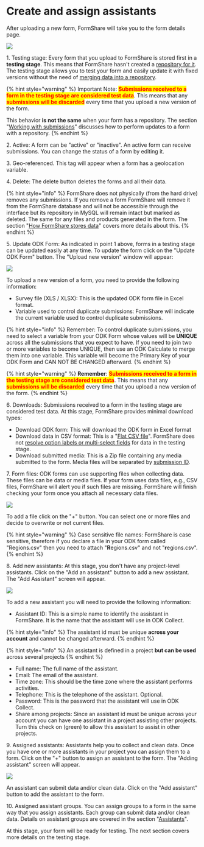 # Create and assign assistants

After uploading a new form, FormShare will take you to the form details page.

![](../../.gitbook/assets/form\_details\_01\_captions.png)

1\. Testing stage: Every form that you upload to FormShare is stored first in a **testing stage**. This means that FormShare hasn't created a [repository for it](../../fundamentals/repositories/how-does-formshare-stores-my-data.md). The testing stage allows you to test your form and easily update it with fixed versions without the need of [merging data into a repository](../../data-management/for-designers/working-with-submissions.md).

{% hint style="warning" %}
Important Note: <mark style="color:red;">**Submissions received to a form in the testing stage are considered test data**</mark>. This means that any <mark style="color:red;">**submissions will be discarded**</mark> every time that you upload a new version of the form.

This behavior **is not the same** when your form has a repository. The section "[Working with submissions](../../data-management/for-designers/working-with-submissions.md)" discusses how to perform updates to a form with a repository.
{% endhint %}

2\. Active: A form can be "active" or "inactive". An active form can receive submissions. You can change the status of a form by editing it.

3\. Geo-referenced. This tag will appear when a form has a geolocation variable.

4\. Delete: The delete button deletes the forms and all their data.

{% hint style="info" %}
FormShare does not physically (from the hard drive) removes any submissions. If you remove a form FormShare will remove it from the FormShare database and will not be accessible through the interface but its repository in MySQL will remain intact but marked as deleted. The same for any files and products generated in the form. The section "[How FormShare stores data](../../fundamentals/repositories/how-does-formshare-stores-my-data.md)" covers more details about this.
{% endhint %}

5\. Update ODK Form: As indicated in point 1 above, forms in a testing stage can be updated easily at any time. To update the form click on the "Update ODK Form" button. The "Upload new version" window will appear:

![](../../.gitbook/assets/upload\_new\_version.png)

To upload a new version of a form, you need to provide the following information:

* Survey file (XLS / XLSX): This is the updated ODK form file in Excel format.
* Variable used to control duplicate submissions: FormShare will indicate the current variable used to control duplicate submissions.

{% hint style="info" %}
Remember: To control duplicate submissions, you need to select a variable from your ODK Form whose values will be **UNIQUE** across all the submissions that you expect to have. If you need to join two or more variables to become UNIQUE, then use an ODK Calculate to merge them into one variable. This variable will become the Primary Key of your ODK Form and CAN NOT BE CHANGED afterward.
{% endhint %}

{% hint style="warning" %}
**Remember**: <mark style="color:red;">**Submissions received to a form in the testing stage are considered test data**</mark>. This means that any <mark style="color:red;">**submissions will be discarded**</mark> every time that you upload a new version of the form.
{% endhint %}

6\. Downloads: Submissions received to a form in the testing stage are considered test data. At this stage, FormShare provides minimal download types:

* Download ODK form: This will download the ODK form in Excel format
* Download data in CSV format: This is a "[Flat CSV file](../../data-management/data-products/flat-csv-one-csv-file.md)". FormShare does not [resolve option labels or multi-select fields](../../fundamentals/repositories/how-does-formshare-stores-my-data.md) for data in the testing stage.
* Download submitted media: This is a Zip file containing any media submitted to the form. Media files will be separated by [submission ID](../../fundamentals/submissions.md).

7\. Form files: ODK forms can use supporting files when collecting data. These files can be data or media files. If your form uses data files, e.g., CSV files, FormShare will alert you if such files are missing. FormShare will finish checking your form once you attach all necessary data files.

![](../../.gitbook/assets/add\_files\_and\_check\_pending.png)

To add a file click on the "+" button. You can select one or more files and decide to overwrite or not current files.

{% hint style="warning" %}
Case sensitive file names: FormShare is case sensitive, therefore if you declare a file in your ODK form called "Regions.csv" then you need to attach "**R**egions.csv" and not "**r**egions.csv".
{% endhint %}

8\. Add new assistants: At this stage, you don't have any project-level assistants. Click on the "Add an assistant" button to add a new assistant. The "Add Assistant" screen will appear.

![](../../.gitbook/assets/add\_assistant.png)

To add a new assistant you will need to provide the following information:

* Assistant ID: This is a simple name to identify the assistant in FormShare. It is the name that the assistant will use in ODK Collect.

{% hint style="info" %}
The assistant id must be unique **across your account** and cannot be changed afterward.&#x20;
{% endhint %}

{% hint style="info" %}
An assistant is defined in a project **but can be used** across several projects
{% endhint %}

* Full name: The full name of the assistant.
* Email: The email of the assistant.
* Time zone: This should be the time zone where the assistant performs activities.
* Telephone: This is the telephone of the assistant. Optional.
* Password: This is the password that the assistant will use in ODK Collect.
* Share among projects: Since an assistant id must be unique across your account you can have one assistant in a project assisting other projects. Turn this check on (green) to allow this assistant to assist in other projects.

9\. Assigned assistants: Assistants help you to collect and clean data. Once you have one or more assistants in your project you can assign them to a form. Click on the "+" button to assign an assistant to the form. The "Adding assistant" screen will appear.

![](../../.gitbook/assets/assign\_assisstant.png)

An assistant can submit data and/or clean data. Click on the "Add assistant" button to add the assistant to the form.

10\. Assigned assistant groups. You can assign groups to a form in the same way that you assign assistants. Each group can submit data and/or clean data. Details on assistant groups are covered in the section "[Assistants](../../fundamentals/tasks.md)".

At this stage, your form will be ready for testing. The next section covers more details on the testing stage.
